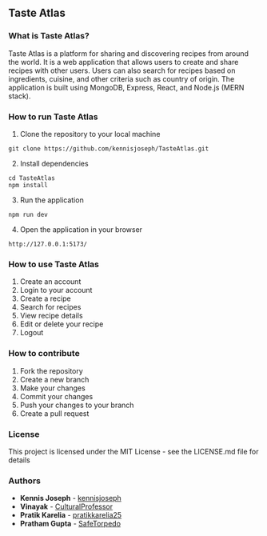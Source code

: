 ## Taste Atlas

### What is Taste Atlas?

Taste Atlas is a platform for sharing and discovering recipes from around the world. It is a web application that allows users to create and share recipes with other users. Users can also search for recipes based on ingredients, cuisine, and other criteria such as country of origin. The application is built using MongoDB, Express, React, and Node.js (MERN stack).

### How to run Taste Atlas

1. Clone the repository to your local machine

```
git clone https://github.com/kennisjoseph/TasteAtlas.git
```

2. Install dependencies

```
cd TasteAtlas
npm install
```

3. Run the application

```
npm run dev
```

4. Open the application in your browser

```
http://127.0.0.1:5173/
```

### How to use Taste Atlas

1. Create an account
2. Login to your account
3. Create a recipe
4. Search for recipes
5. View recipe details
6. Edit or delete your recipe
7. Logout

### How to contribute

1. Fork the repository
2. Create a new branch
3. Make your changes
4. Commit your changes
5. Push your changes to your branch
6. Create a pull request

### License

This project is licensed under the MIT License - see the LICENSE.md file for details

### Authors

-   **Kennis Joseph** - [kennisjoseph](https://github.com/kennisjoseph)
-   **Vinayak** - [CulturalProfessor](https://github.com/CulturalProfessor)
-   **Pratik Karelia** - [pratikkarelia25](https://github.com/pratikkarelia25)
-   **Pratham Gupta** - [SafeTorpedo](https://github.com/SafeTorpedo)
